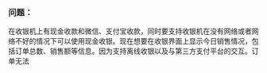 ### 问题：
在收银机上有现金收款和微信、支付宝收款，同时要支持收银机在没有网络或者网络不好的情况下可以使用现金收银。现在想要在收银界面上显示今日销售情况，包括订单总数、销售额等信息。因为支持离线收银以及与第三方支付平台的交互。订单无法